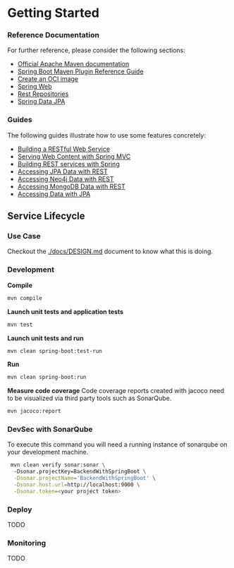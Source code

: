 # Getting Started

### Reference Documentation
For further reference, please consider the following sections:

* [Official Apache Maven documentation](https://maven.apache.org/guides/index.html)
* [Spring Boot Maven Plugin Reference Guide](https://docs.spring.io/spring-boot/docs/3.3.0-SNAPSHOT/maven-plugin/reference/html/)
* [Create an OCI image](https://docs.spring.io/spring-boot/docs/3.3.0-SNAPSHOT/maven-plugin/reference/html/#build-image)
* [Spring Web](https://docs.spring.io/spring-boot/docs/3.3.0-SNAPSHOT/reference/htmlsingle/index.html#web)
* [Rest Repositories](https://docs.spring.io/spring-boot/docs/3.3.0-SNAPSHOT/reference/htmlsingle/index.html#howto.data-access.exposing-spring-data-repositories-as-rest)
* [Spring Data JPA](https://docs.spring.io/spring-boot/docs/3.3.0-SNAPSHOT/reference/htmlsingle/index.html#data.sql.jpa-and-spring-data)

### Guides
The following guides illustrate how to use some features concretely:

* [Building a RESTful Web Service](https://spring.io/guides/gs/rest-service/)
* [Serving Web Content with Spring MVC](https://spring.io/guides/gs/serving-web-content/)
* [Building REST services with Spring](https://spring.io/guides/tutorials/rest/)
* [Accessing JPA Data with REST](https://spring.io/guides/gs/accessing-data-rest/)
* [Accessing Neo4j Data with REST](https://spring.io/guides/gs/accessing-neo4j-data-rest/)
* [Accessing MongoDB Data with REST](https://spring.io/guides/gs/accessing-mongodb-data-rest/)
* [Accessing Data with JPA](https://spring.io/guides/gs/accessing-data-jpa/)

## Service Lifecycle

### Use Case

Checkout the [./docs/DESIGN.md](DESIGN.md) document to know what this is doing.

### Development

**Compile**
```bash
mvn compile
```

**Launch unit tests and application tests**
```bash
mvn test
```

**Launch unit tests and run**
```bash
mvn clean spring-boot:test-run
```

**Run**
```bash
mvn clean spring-boot:run
```

**Measure code coverage**
Code coverage reports created with jacoco need to be visualized via third party tools such as SonarQube.
```bash
mvn jacoco:report
```

### DevSec with SonarQube

To execute this command you will need a running instance of sonarqube on your development machine.

```bash
 mvn clean verify sonar:sonar \                                         
  -Dsonar.projectKey=BackendWithSpringBoot \
  -Dsonar.projectName='BackendWithSpringBoot' \
  -Dsonar.host.url=http://localhost:9000 \
  -Dsonar.token=<your project token>
```

### Deploy

TODO

### Monitoring

TODO
